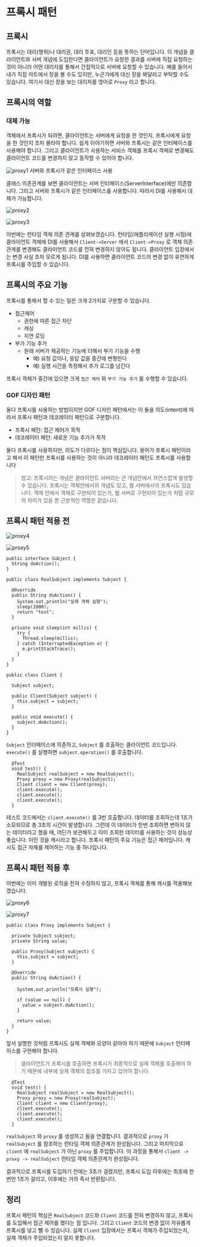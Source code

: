 # 프록시 패턴

## 프록시

프록시는 대리(행위)나 대리권, 대리 투표, 대리인 등을 뜻하는 단어입니다. 이 개념을 클라이언트와 서버 개념에 도입한다면 클라이언트가 요청한 결과를 서버에 직접 요청하는 것이 아니라 어떤 대리자를 통해서 간접적으로
서버에 요청할 수 있습니다. 예를 들어서 내가 직접 마트에서 장을 볼 수도 있지만, 누군가에게 대신 장을 봐달라고 부탁할 수도 있습니다. 여기서 대신 장을 보는 대리자를 영어로 `Proxy` 라고 합니다.

## 프록시의 역할

### 대체 가능

객체에서 프록시가 되려면, 클라이언트는 서버에게 요청을 한 것인지, 프록시에게 요청을 한 것인지 조차 몰라야 합니다. 쉽게 이야기하면 서버와 프록시는 같은 인터페이스를 사용해야 합니다. 그리고 클라이언트가 사용하는
서비스 객체를 프록시 객체로 변경해도 클라이언트 코드를 변경하지 않고 동작할 수 있어야 합니다.

![proxy1](../images/proxy1.png)
서버와 프록시가 같은 인터페이스 사용

클래스 의존관계를 보면 클라이언트는 서버 인터페이스(ServerInterface)에만 의존합니다. 그리고 서버와 프록시가 같은 인터페이스를 사용합니다. 따라서 DI를 사용해서 대체가 가능합니다.

![proxy2](../images/proxy2.png)

![proxy3](../images/proxy3.png)

이번에는 런타임 객체 의존 관계를 살펴보겠습니다. 런타임(애플리케이션 실행 시점)에 클라이언트 객체에 DI를 사용해서 `Client->Server` 에서 `Client->Proxy` 로 객체 의존관계를 변경해도
클라이언트 코드를 전혀 변경하지 않아도 됩니다. 클라이언트 입장에서는 변경 사실 조차 모르게 됩니다. DI를 사용하면 클라이언트 코드의 변경 없이 유연하게 프록시를 주입할 수 있습니다.

## 프록시의 주요 기능

프록시를 통해서 할 수 있는 일은 크게 2가지로 구분할 수 있습니다.

- 접근제어
    - 권한에 따른 접근 차단
    - 캐싱
    - 지연 로딩
- 부가 기능 추가
    - 원래 서버가 제공하는 기능에 더해서 부가 기능을 수행
        - 예) 요청 값이나, 응답 값을 중간에 변형한다
        - 예) 실행 시간을 측정해서 추가 로그를 남긴다

프록시 객체가 중간에 있으면 크게 `접근 제어` 와 `부가 기능 추가` 를 수행할 수 있습니다.

### GOF 디자인 패턴

둘다 프록시를 사용하는 방법이지만 GOF 디자인 패턴에서는 이 둘을 의도(intent)에 따라서 프록시 패턴과 데코레이터 패턴으로 구분합니다.

- 프록시 패턴: 접근 제어가 목적
- 데코레이터 패턴: 새로운 기능 추가가 목적

둘다 프록시를 사용하지만, 의도가 다르다는 점이 핵심입니다. 용어가 프록시 패턴이라고 해서 이 패턴만 프록시를 사용하는 것이 아니라 데코레이터 패턴도 프록시를 사용합니다

> 참고: 프록시라는 개념은 클라이언트 서버라는 큰 개념안에서 자연스럽게 발생할 수 있습니다.
> 프록시는 객체안에서의 개념도 있고, 웹 서버에서의 프록시도 있습니다.
> 객체 안에서 객체로 구현되어 있는가, 웹 서버로 구현되어 있는가 처럼 규모의 차이가 있을 뿐 근본적인 역할은 같습니다.

## 프록시 패턴 적용 전

![proxy4](../images/proxy4.png)

![proxy5](../images/proxy5.png)

```
public interface Subject {
  String doAction();
}
```

```
public class RealSubject implements Subject {

  @Override
  public String doAction() {
    System.out.println("실제 객체 실행");
    sleep(1000);
    return "test";
  }

  private void sleep(int millis) {
    try {
      Thread.sleep(millis);
    } catch (InterruptedException e) {
      e.printStackTrace();
    }
  }
}
```

```
public class Client {

  Subject subject;

  public Client(Subject subject) {
    this.subject = subject;
  }

  public void execute() {
    subject.doAction();
  }
}
```

`Subject` 인터페이스에 의존하고, `Subject` 를 호출하는 클라이언트 코드입니다.
`execute()` 를 실행하면 `subject.operation()` 를 호출합니다.

```
  @Test
  void test() {
    RealSubject realSubject = new RealSubject();
    Proxy proxy = new Proxy(realSubject);
    Client client = new Client(proxy);
    client.execute();
    client.execute();
    client.execute();
  }
```

테스트 코드에서는 `client.execute()` 를 3번 호출합니다. 데이터를 조회하는데 1초가 소모되므로 총 3초의 시간이 발생합니다. 그런데 이 데이터가 한번 조회하면 변하지 않는 데이터라고 했을 때, 어딘가
보관해두고 이미 조회한 데이터를 사용하는 것이 성능상 좋습니다. 이런 것을 캐시라고 합니다. 프록시 패턴의 주요 기능은 접근 제어입니다. 캐시도 접근 자체를 제어하는 기능 중 하나입니다.

## 프록시 패턴 적용 후

이번에는 이미 개발된 로직을 전혀 수정하지 않고, 프록시 객체를 통해 캐시를 적용해보겠습니다.

![proxy6](../images/proxy6.png)

![proxy7](../images/proxy7.png)

```
public class Proxy implements Subject {

  private Subject subject;
  private String value;

  public Proxy(Subject subject) {
    this.subject = subject;
  }

  @Override
  public String doAction() {

    System.out.println("프록시 실행");

    if (value == null) {
      value = subject.doAction();
    }

    return value;
  }
}
```

앞서 설명한 것처럼 프록시도 실제 객체와 모양이 같아야 하기 때문에 `Subject` 인터페이스를 구현해야 합니다.

> 클라이언트가 프록시를 호출하면 프록시가 최종적으로 실제 객체를 호출해야 하기 때문에 내부에 실제 객체의 참조를 가지고 있어야 합니다.

```
  @Test
  void test() {
    RealSubject realSubject = new RealSubject();
    Proxy proxy = new Proxy(realSubject);
    Client client = new Client(proxy);
    client.execute();
    client.execute();
    client.execute();
  }
```

`realSubject` 와 `proxy` 를 생성하고 둘을 연결합니다. 결과적으로 `proxy` 가 `realSubject` 를 참조하는 런타임 객체 의존관계가 완성됩니다. 그리고 마지막으로 `client`
에 `realSubject` 가 아닌 `proxy` 를 주입합니다. 이 과정을 통해서 `client -> proxy -> realSubject` 런타임 객체 의존관계가 완성됩니다.

결과적으로 프록시를 도입하기 전에는 3초가 걸렸지만, 프록시 도입 이후에는 최초에 한번만 1초가 걸리고, 이후에는 거의 즉시 반환됩니다.

## 정리

프록시 패턴의 핵심은 `RealSubject` 코드와 `Client` 코드를 전혀 변경하지 않고, 프록시를 도입해서 접근 제어를 했다는 점 입니다. 그리고 `Client` 코드의 변경 없이 자유롭게 프록시를 넣고 뺄
수 있습니다. 실제 `Client` 입장에서는 프록시 객체가 주입되었는지, 실제 객체가 주입되었는지 알지 못합니다.